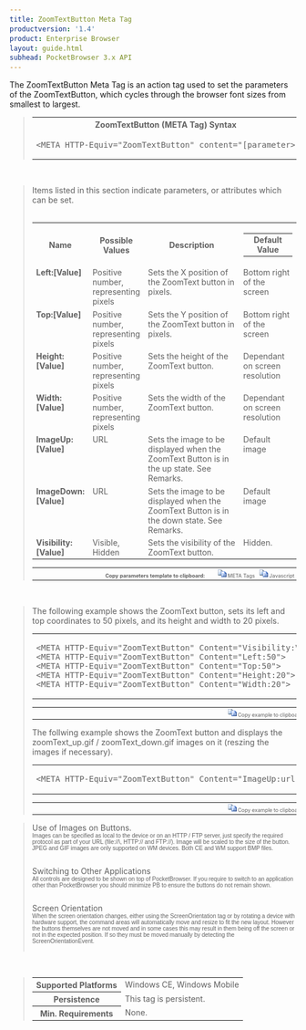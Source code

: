 ```yaml
---
title: ZoomTextButton Meta Tag
productversion: '1.4'
product: Enterprise Browser
layout: guide.html
subhead: PocketBrowser 3.x API
---
```


The ZoomTextButton Meta Tag is an action tag used to set the parameters of the ZoomTextButton, which cycles through the browser font sizes from smallest to largest.

<div id="SyntaxSpan" style="display:block">
<blockquote>
<table class="clsSyntax" cellspacing="1" cellpadding="3" width="95%">
<tr>
<th class="clsSyntaxHeadings">ZoomTextButton (META Tag) Syntax
</th>
</tr>
<tr>
<td class="clsSyntaxCells">
<pre class="clsSyntaxCells">&lt;META HTTP-Equiv="ZoomTextButton" content="[parameter&gt;</pre>
</td>
</tr>
</table>
</blockquote><br></div>
<div id="ParametersWSpan" style="display:block">
<blockquote>
Items listed in this section indicate parameters, or attributes which can be set.
<BR><BR><table class="clsSyntax" cellspacing="1" cellpadding="3" width="95%">
<col width="20%">
<col width="20%">
<col width="38%">
<col width="22%">
<tr>
<th class="clsSyntaxHeadings">Name</th>
<th class="clsSyntaxHeadings">Possible Values</th>
<th class="clsSyntaxHeadings">Description</th>
<th class="clsSyntaxHeadings">
  <table cellspacing="0" cellpadding="0">
    <tr>
      <td width="85%" class="clsSyntaxHeadings" style="border-bottom-style: none;">Default Value</td>
    </tr>
  </table>
</th>
</tr>
<tr>
<td valign="top" class="clsSyntaxCells"><b>Left:[Value]
							</b></td>
<td valign="top" class="clsSyntaxCells">Positive number, representing pixels</td>
<td valign="top" class="clsSyntaxCells">Sets the X position of the ZoomText button in pixels.</td>
<td valign="top" class="clsSyntaxCells">Bottom right of the screen</td>
</tr>
<tr>
<td valign="top" class="clsSyntaxCells"><b>Top:[Value]
							</b></td>
<td valign="top" class="clsSyntaxCells">Positive number, representing pixels</td>
<td valign="top" class="clsSyntaxCells">Sets the Y position of the ZoomText button in pixels.</td>
<td valign="top" class="clsSyntaxCells">Bottom right of the screen</td>
</tr>
<tr>
<td valign="top" class="clsSyntaxCells"><b>Height:[Value]
							</b></td>
<td valign="top" class="clsSyntaxCells">Positive number, representing pixels</td>
<td valign="top" class="clsSyntaxCells">Sets the height of the ZoomText button.</td>
<td valign="top" class="clsSyntaxCells">Dependant on screen resolution</td>
</tr>
<tr>
<td valign="top" class="clsSyntaxCells"><b>Width:[Value]
							</b></td>
<td valign="top" class="clsSyntaxCells">Positive number, representing pixels</td>
<td valign="top" class="clsSyntaxCells">Sets the width of the ZoomText button.</td>
<td valign="top" class="clsSyntaxCells">Dependant on screen resolution</td>
</tr>
<tr>
<td valign="top" class="clsSyntaxCells"><b>ImageUp:[Value]
							</b></td>
<td valign="top" class="clsSyntaxCells">URL</td>
<td valign="top" class="clsSyntaxCells">Sets the image to be displayed when the ZoomText Button is in the up state. See Remarks.</td>
<td valign="top" class="clsSyntaxCells">Default image</td>
</tr>
<tr>
<td valign="top" class="clsSyntaxCells"><b>ImageDown:[Value]
							</b></td>
<td valign="top" class="clsSyntaxCells">URL</td>
<td valign="top" class="clsSyntaxCells">Sets the image to be displayed when the ZoomText Button is in the down state. See Remarks.</td>
<td valign="top" class="clsSyntaxCells">Default image</td>
</tr>
<tr>
<td valign="top" class="clsSyntaxCells"><b>Visibility:[Value]
							</b></td>
<td valign="top" class="clsSyntaxCells">Visible, Hidden</td>
<td valign="top" class="clsSyntaxCells">Sets the visibility of the ZoomText button.</td>
<td valign="top" class="clsSyntaxCells">Hidden.</td>
</tr>
</table>
<table cellspacing="1" cellpadding="3" width="95%">
<col width="78%">
<col width="8%">
<col width="1%">
<col width="5%">
<col width="1%">
<col width="5%">
<col width="2%">
<tr align="right">
<td></td>
<td valign="bottom" style="border-bottom-style: none;font-weight:normal;font-size:xx-small;"><nobr><b>Copy parameters template to clipboard:</b></nobr></td>
<td></td>
<td valign="bottom" style="border-bottom-style: none;font-weight:normal;font-size:xx-small;"><nobr><img id="imgCopyDefaultsW" alt="Copy META Tag template to clipboard" onclick="CopyTemplate('txtMETATemplateW')" onmouseover="this.style.cursor='hand'" src="../Resources/CopyDefaults.gif">
			META Tags
		</nobr></td>
<td></td>
<td valign="middle" style="border-bottom-style: none;font-weight:normal;font-size:xx-small;"><nobr><img id="imgCopyDefaultsW" alt="Copy Javascript template to clipboard" onclick="CopyTemplate('txtJavascriptTemplateW')" onmouseover="this.style.cursor='hand'" src="../Resources/CopyDefaults.gif">
			Javascript
		</nobr></td>
<td></td>
</tr>
</table>
<div style="display:none"><textarea id="txtMETATemplateW">&lt;!-- 
The ZoomTextButton META Tag is an action tag used to set the parameters of the ZoomTextButton. When clicked the font size in the browser will cycle from smallest to largest.
--&gt;

&lt;!-- &lt;META HTTP-Equiv="ZoomTextButton" Content="Left:[Value]"&gt; --&gt;      &lt;!-- Sets the X position of the ZoomText button in pixels. --&gt;
&lt;!-- &lt;META HTTP-Equiv="ZoomTextButton" Content="Top:[Value]"&gt; --&gt;      &lt;!-- Sets the Y position of the ZoomText button in pixels. --&gt;
&lt;!-- &lt;META HTTP-Equiv="ZoomTextButton" Content="Height:[Value]"&gt; --&gt;      &lt;!-- Sets the height of the ZoomText button. --&gt;
&lt;!-- &lt;META HTTP-Equiv="ZoomTextButton" Content="Width:[Value]"&gt; --&gt;      &lt;!-- Sets the width of the ZoomText button. --&gt;
&lt;!-- &lt;META HTTP-Equiv="ZoomTextButton" Content="ImageUp:[Value]"&gt; --&gt;      &lt;!-- Sets the image to be displayed when the ZoomText Button is in the up state. See Remarks. --&gt;
&lt;!-- &lt;META HTTP-Equiv="ZoomTextButton" Content="ImageDown:[Value]"&gt; --&gt;      &lt;!-- Sets the image to be displayed when the ZoomText Button is in the down state. See Remarks. --&gt;
&lt;!-- &lt;META HTTP-Equiv="ZoomTextButton" Content="Visibility:[Value]"&gt; --&gt;      &lt;!-- Sets the visibility of the ZoomText button. --&gt;</textarea></div>
<div style="display:none"><textarea id="txtJavascriptTemplateW">&lt;script&gt;
/*
The ZoomTextButton META Tag is an action tag used to set the parameters of the ZoomTextButton. When clicked the font size in the browser will cycle from smallest to largest.
*/

function doZoomTextButtonInit()
{
var objGeneric = new ActiveXObject("PocketBrowser.Generic");

//objGeneric.InvokeMETAFunction('ZoomTextButton', 'Left:[Value]');      /* Sets the X position of the ZoomText button in pixels. */
//objGeneric.InvokeMETAFunction('ZoomTextButton', 'Top:[Value]');      /* Sets the Y position of the ZoomText button in pixels. */
//objGeneric.InvokeMETAFunction('ZoomTextButton', 'Height:[Value]');      /* Sets the height of the ZoomText button. */
//objGeneric.InvokeMETAFunction('ZoomTextButton', 'Width:[Value]');      /* Sets the width of the ZoomText button. */
//objGeneric.InvokeMETAFunction('ZoomTextButton', 'ImageUp:[Value]');      /* Sets the image to be displayed when the ZoomText Button is in the up state. See Remarks. */
//objGeneric.InvokeMETAFunction('ZoomTextButton', 'ImageDown:[Value]');      /* Sets the image to be displayed when the ZoomText Button is in the down state. See Remarks. */
//objGeneric.InvokeMETAFunction('ZoomTextButton', 'Visibility:[Value]');      /* Sets the visibility of the ZoomText button. */

}
&lt;/script&gt;</textarea></div>
</blockquote><br></div>

<div id="ExamplesSpan" style="display:block">
<blockquote>
<p>The following example shows the ZoomText button, sets its left and top coordinates to 50 pixels, and its height and width to 20 pixels.</p>
<table class="clsSyntax" cellspacing="1" cellpadding="3" width="95%">
<tr>
<td>
  <pre class="clsSyntaxCells">
&lt;META HTTP-Equiv="ZoomTextButton" Content="Visibility:Visible"&gt;
&lt;META HTTP-Equiv="ZoomTextButton" Content="Left:50"&gt;
&lt;META HTTP-Equiv="ZoomTextButton" Content="Top:50"&gt;
&lt;META HTTP-Equiv="ZoomTextButton" Content="Height:20"&gt;
&lt;META HTTP-Equiv="ZoomTextButton" Content="Width:20"&gt;
</pre>
</td>
</tr>
</table>
<table cellspacing="1" cellpadding="3" width="95%">
<col width="85%">
<col width="15%">
<tr align="right">
<td></td>
<td valign="bottom" style="border-bottom-style: none;font-weight:normal;font-size:xx-small;"><nobr><img id="imgCopyDefaults" alt="Copy example to clipboard" onmouseover="this.style.cursor='hand'" src="../Resources/CopyDefaults.gif" onclick="CopyTemplate('ID0EJD');">
			Copy example to clipboard
		</nobr></td>
</tr>
</table>
<div id="Examples" style="display:none"><textarea id="ID0EJD">&lt;!-- 
The following example shows the ZoomText button, sets its left and top coordinates to 50 pixels, and its height and width to 20 pixels.
--&gt;

&lt;META HTTP-Equiv="ZoomTextButton" Content="Visibility:Visible"&gt;
&lt;META HTTP-Equiv="ZoomTextButton" Content="Left:50"&gt;
&lt;META HTTP-Equiv="ZoomTextButton" Content="Top:50"&gt;
&lt;META HTTP-Equiv="ZoomTextButton" Content="Height:20"&gt;
&lt;META HTTP-Equiv="ZoomTextButton" Content="Width:20"&gt;
</textarea></div>
<p>The follwing example shows the ZoomText button and displays the zoomText_up.gif / zoomText_down.gif images on it (reszing the images if necessary).</p>
<table class="clsSyntax" cellspacing="1" cellpadding="3" width="95%">
<tr>
<td>
  <pre class="clsSyntaxCells">
&lt;META HTTP-Equiv="ZoomTextButton" Content="ImageUp:url('http://myaddress/zoomText_up.gif'); ImageDown:url('http://myaddress.zoomText_down.gif'); Visibility:Visible"&gt;
</pre>
</td>
</tr>
</table>
<table cellspacing="1" cellpadding="3" width="95%">
<col width="85%">
<col width="15%">
<tr align="right">
<td></td>
<td valign="bottom" style="border-bottom-style: none;font-weight:normal;font-size:xx-small;"><nobr><img id="imgCopyDefaults" alt="Copy example to clipboard" onmouseover="this.style.cursor='hand'" src="../Resources/CopyDefaults.gif" onclick="CopyTemplate('ID0EQD');">
			Copy example to clipboard
		</nobr></td>
</tr>
</table>
<div id="Examples" style="display:none"><textarea id="ID0EQD">&lt;!-- 
The follwing example shows the ZoomText button and displays the zoomText_up.gif / zoomText_down.gif images on it (reszing the images if necessary).
--&gt;

&lt;META HTTP-Equiv="ZoomTextButton" Content="ImageUp:url('http://myaddress/zoomText_up.gif'); ImageDown:url('http://myaddress.zoomText_down.gif'); Visibility:Visible"&gt;
</textarea></div>
</blockquote>
</div>
<div id="RemarksSpan" style="display:block">
<blockquote>
<DIV class="clsRef">Use of Images on Buttons.</DIV>
<DIV style="font-family:verdana,arial,helvetica;font-size:x-small;">Images can be specified as local to the device or on an HTTP / FTP server, just specify the required protocol as part of your URL (file://\, HTTP:// and FTP://).  Image will be scaled to the size of the button.  JPEG and GIF images are only supported on WM devices.  Both CE and WM support BMP files.</DIV>
<pre style="font-family:courier;font-size:small;"></pre>
<DIV class="clsRef">Switching to Other Applications</DIV>
<DIV style="font-family:verdana,arial,helvetica;font-size:x-small;">All controls are designed to be shown on top of PocketBrowser.  If you require to switch to an application other than PocketBrowser you should minimize PB to ensure the buttons do not remain shown.</DIV>
<pre style="font-family:courier;font-size:small;"></pre>
<DIV class="clsRef">Screen Orientation</DIV>
<DIV style="font-family:verdana,arial,helvetica;font-size:x-small;">When the screen orientation changes, either using the ScreenOrientation tag or by rotating a device with hardware support, the command areas will automatically move and resize to fit the new layout. However the buttons themselves are not moved and in some cases this may result in them being off the screen or not in the expected position. If so they must be moved manually by detecting the ScreenOrientationEvent.</DIV>
<pre style="font-family:courier;font-size:small;"></pre>
</blockquote><br></div>
<div id="InfoSpan" style="display:block">
<blockquote>
<table>
<tr>
<th>Supported Platforms</th>
<td>Windows CE, Windows Mobile</td>
</tr>
<tr>
<th>Persistence</th>
<td>This tag is persistent.</td>
</tr>
<tr>
<th>Min. Requirements</th>
<td>None.</td>
</tr>
</table>
</blockquote><br></div>
<div id="DefaultParamsSpan" style="display:none">
<pre><textarea id="DefaultParameters"></textarea></pre>
</div>
